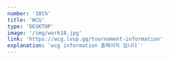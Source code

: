```yaml
---
number: '18th'
title: 'WCG'
type: 'DESKTOP'
image: '/img/work18.jpg'
link: 'https://wcg.lvup.gg/tournament-information'
explanation: 'wcg information 홈페이지 입니다`'
---
```

